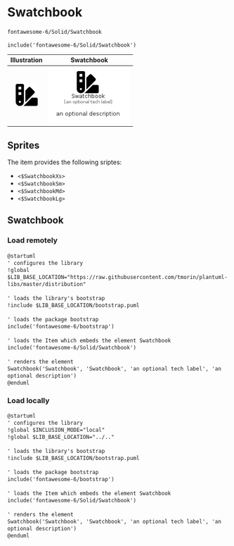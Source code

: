 # Swatchbook


```text
fontawesome-6/Solid/Swatchbook
```

```text
include('fontawesome-6/Solid/Swatchbook')
```



| Illustration | Swatchbook |
| :---: | :---: |
| ![illustration for Illustration](../../fontawesome-6/Solid/Swatchbook.png) | ![illustration for Swatchbook](../../fontawesome-6/Solid/Swatchbook.Local.png) |



## Sprites
The item provides the following sriptes:

- `<$SwatchbookXs>`
- `<$SwatchbookSm>`
- `<$SwatchbookMd>`
- `<$SwatchbookLg>`





## Swatchbook

### Load remotely
```plantuml
@startuml
' configures the library
!global $LIB_BASE_LOCATION="https://raw.githubusercontent.com/tmorin/plantuml-libs/master/distribution"

' loads the library's bootstrap
!include $LIB_BASE_LOCATION/bootstrap.puml

' loads the package bootstrap
include('fontawesome-6/bootstrap')

' loads the Item which embeds the element Swatchbook
include('fontawesome-6/Solid/Swatchbook')

' renders the element
Swatchbook('Swatchbook', 'Swatchbook', 'an optional tech label', 'an optional description')
@enduml
```

### Load locally
```plantuml
@startuml
' configures the library
!global $INCLUSION_MODE="local"
!global $LIB_BASE_LOCATION="../.."

' loads the library's bootstrap
!include $LIB_BASE_LOCATION/bootstrap.puml

' loads the package bootstrap
include('fontawesome-6/bootstrap')

' loads the Item which embeds the element Swatchbook
include('fontawesome-6/Solid/Swatchbook')

' renders the element
Swatchbook('Swatchbook', 'Swatchbook', 'an optional tech label', 'an optional description')
@enduml
```

